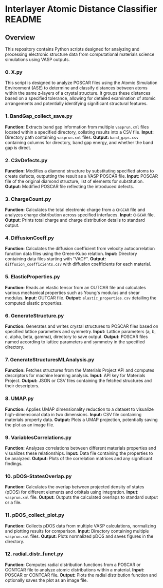 #  Interlayer Atomic Distance Classifier README

## Overview




This repository contains Python scripts designed for analyzing and processing electronic structure data from computational materials science simulations using VASP outputs.


### 0. X.py
This script is designed to analyze POSCAR files using the Atomic Simulation Environment (ASE) to determine and classify distances between atoms within the same z-layers of a crystal structure.
It groups these distances based on a specified tolerance, allowing for detailed examination of atomic arrangements and potentially identifying significant structural features.



### 1. BandGap_collect_save.py
**Function:** Extracts band gap information from multiple `vasprun.xml` files located within a specified directory, collating results into a CSV file.
**Input:** Directory path containing `vasprun.xml` files.
**Output:** `band_gaps.csv` containing columns for directory, band gap energy, and whether the band gap is direct.

### 2. C3vDefects.py
**Function:** Modifies a diamond structure by substituting specified atoms to create defects, outputting the result as a VASP POSCAR file.
**Input:** POSCAR file of the original diamond structure, list of elements for substitution.
**Output:** Modified POSCAR file reflecting the introduced defects.

### 3. ChargeCount.py
**Function:** Calculates the total electronic charge from a `CHGCAR` file and analyzes charge distribution across specified interfaces.
**Input:** `CHGCAR` file.
**Output:** Prints total charge and charge distribution details to standard output.

### 4. DiffusionCoeff.py
**Function:** Calculates the diffusion coefficient from velocity autocorrelation function data files using the Green-Kubo relation.
**Input:** Directory containing data files starting with "VACF".
**Output:** `diffusion_coefficients.csv` with diffusion coefficients for each material.

### 5. ElasticProperties.py
**Function:** Reads an elastic tensor from an OUTCAR file and calculates various mechanical properties such as Young's modulus and shear modulus.
**Input:** OUTCAR file.
**Output:** `elastic_properties.csv` detailing the computed elastic properties.

### 6. GenerateStructure.py
**Function:** Generates and writes crystal structures to POSCAR files based on specified lattice parameters and symmetry.
**Input:** Lattice parameters (a, b, c, alpha, beta, gamma), directory to save output.
**Output:** POSCAR files named according to lattice parameters and symmetry in the specified directory.

### 7. GenerateStructuresMLAnalysis.py
**Function:** Fetches structures from the Materials Project API and computes descriptors for machine learning analysis.
**Input:** API key for Materials Project.
**Output:** JSON or CSV files containing the fetched structures and their descriptors.

### 8. UMAP.py
**Function:** Applies UMAP dimensionality reduction to a dataset to visualize high-dimensional data in two dimensions.
**Input:** CSV file containing materials property data.
**Output:** Plots a UMAP projection, potentially saving the plot as an image file.

### 9. VariablesCorrelations.py
**Function:** Analyzes correlations between different materials properties and visualizes these relationships.
**Input:** Data file containing the properties to be analyzed.
**Output:** Plots of the correlation matrices and any significant findings.

### 10. pDOS-StatesOverlap.py
**Function:** Calculates the overlap between projected density of states (pDOS) for different elements and orbitals using integration.
**Input:** `vasprun.xml` file.
**Output:** Outputs the calculated overlaps to standard output or a file.

### 11. pDOS_collect_plot.py
**Function:** Collects pDOS data from multiple VASP calculations, normalizing and plotting results for comparison.
**Input:** Directory containing multiple `vasprun.xml` files.
**Output:** Plots normalized pDOS and saves figures in the directory.

### 12. radial_distr_funct.py
**Function:** Computes radial distribution functions from a POSCAR or CONTCAR file to analyze atomic distributions within a material.
**Input:** POSCAR or CONTCAR file.
**Output:** Plots the radial distribution function and optionally saves the plot as an image file.
